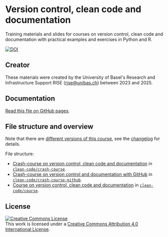 # Version control, clean code and documentation

Training materials and slides for courses on version control, clean code and documentation with practical examples and exercises in Python and R.

[![DOI](https://zenodo.org/badge/DOI/10.5281/zenodo.15099964.svg)](https://doi.org/10.5281/zenodo.15099964)

## Creator

These materials were created by the University of Basel's Research and Infrastructure Support RISE (rise@unibas.ch) between 2023 and 2025. 

## Documentation

[Read this file on GitHub pages](https://rise-unibas.github.io/clean-code/).

## File structure and overview

Note that there are [different versions of this course](https://github.com/RISE-UNIBAS/clean-code/releases), see the [changelog](CHANGELOG.md)  for details.

File structure:

- [Crash-course on version control, clean code and documentation](crash-course/README.md) in 
[`clean-code/crash-course`](https://github.com/RISE-UNIBAS/clean-code/tree/main/crash-course).
- [Crash-course on version control and documentation with GitHub](crash-course-github/README.md) in 
[`clean-code/crash-course-github`](https://github.com/RISE-UNIBAS/clean-code/tree/main/crash-course-github).
- [Course on version control, clean code and documentation](course/README.md) in 
[`clean-code/course`](https://github.com/RISE-UNIBAS/clean-code/tree/main/course).

## License

<a rel="license" href="http://creativecommons.org/licenses/by/4.0/"><img alt="Creative Commons License" style="border-width:0" src="https://i.creativecommons.org/l/by/4.0/88x31.png" /></a><br />This work is licensed under a <a rel="license" href="http://creativecommons.org/licenses/by/4.0/">Creative Commons Attribution 4.0 International License</a>.
